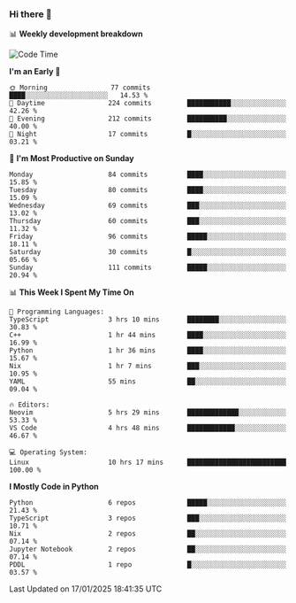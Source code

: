 ### Hi there 👋

📊 **Weekly development breakdown**
<!--START_SECTION:waka-->
![Code Time](http://img.shields.io/badge/Code%20Time-338%20hrs%2010%20mins-blue)

**I'm an Early 🐤** 

```text
🌞 Morning                77 commits          ████░░░░░░░░░░░░░░░░░░░░░   14.53 % 
🌆 Daytime                224 commits         ███████████░░░░░░░░░░░░░░   42.26 % 
🌃 Evening                212 commits         ██████████░░░░░░░░░░░░░░░   40.00 % 
🌙 Night                  17 commits          █░░░░░░░░░░░░░░░░░░░░░░░░   03.21 % 
```
📅 **I'm Most Productive on Sunday** 

```text
Monday                   84 commits          ████░░░░░░░░░░░░░░░░░░░░░   15.85 % 
Tuesday                  80 commits          ████░░░░░░░░░░░░░░░░░░░░░   15.09 % 
Wednesday                69 commits          ███░░░░░░░░░░░░░░░░░░░░░░   13.02 % 
Thursday                 60 commits          ███░░░░░░░░░░░░░░░░░░░░░░   11.32 % 
Friday                   96 commits          █████░░░░░░░░░░░░░░░░░░░░   18.11 % 
Saturday                 30 commits          █░░░░░░░░░░░░░░░░░░░░░░░░   05.66 % 
Sunday                   111 commits         █████░░░░░░░░░░░░░░░░░░░░   20.94 % 
```


📊 **This Week I Spent My Time On** 

```text
💬 Programming Languages: 
TypeScript               3 hrs 10 mins       ████████░░░░░░░░░░░░░░░░░   30.83 % 
C++                      1 hr 44 mins        ████░░░░░░░░░░░░░░░░░░░░░   16.99 % 
Python                   1 hr 36 mins        ████░░░░░░░░░░░░░░░░░░░░░   15.67 % 
Nix                      1 hr 7 mins         ███░░░░░░░░░░░░░░░░░░░░░░   10.95 % 
YAML                     55 mins             ██░░░░░░░░░░░░░░░░░░░░░░░   09.04 % 

🔥 Editors: 
Neovim                   5 hrs 29 mins       █████████████░░░░░░░░░░░░   53.33 % 
VS Code                  4 hrs 48 mins       ████████████░░░░░░░░░░░░░   46.67 % 

💻 Operating System: 
Linux                    10 hrs 17 mins      █████████████████████████   100.00 % 
```

**I Mostly Code in Python** 

```text
Python                   6 repos             █████░░░░░░░░░░░░░░░░░░░░   21.43 % 
TypeScript               3 repos             ███░░░░░░░░░░░░░░░░░░░░░░   10.71 % 
Nix                      2 repos             ██░░░░░░░░░░░░░░░░░░░░░░░   07.14 % 
Jupyter Notebook         2 repos             ██░░░░░░░░░░░░░░░░░░░░░░░   07.14 % 
PDDL                     1 repo              █░░░░░░░░░░░░░░░░░░░░░░░░   03.57 % 
```




 Last Updated on 17/01/2025 18:41:35 UTC
<!--END_SECTION:waka-->
<!--
**R-enanVieira/R-enanVieira** is a ✨ _special_ ✨ repository because its `README.md` (this file) appears on your GitHub profile.

Here are some ideas to get you started:

- 🔭 I’m currently working on ...
- 🌱 I’m currently learning ...
- 👯 I’m looking to collaborate on ...
- 🤔 I’m looking for help with ...
- 💬 Ask me about ...
- 📫 How to reach me: ...
- 😄 Pronouns: ...
- ⚡ Fun fact: ...
-->
